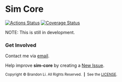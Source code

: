 <!-- Copyright © 2019-2020 Brandon Li. All rights reserved. -->

<!--—————————————————————————————————————————————————————————————————————————*!
 * IMPORTANT: This file was generated by `grunt generate-readme`. This is meant
 *            to be a general template, and CAN/SHOULD be modified to suite
 *            your repository.
 *                
 *            See https://github.com/brandonLi8/grunt-config/ for more
 *            information. Your package.json determines the content of this
 *            file.
 * 
 * @author Brandon Li <brandon.li820@gmail.com>
!*——————————————————————————————————————————————————————————————————————————-->

# Sim Core

<!-- Badges go here. -->
[![Actions Status](https://github.com/brandonLi8/sim-core/workflows/CI/badge.svg)](https://github.com/brandonLi8/sim-core/actions?query=workflow%3ACI)
[![Coverage Status](https://coveralls.io/repos/github/brandonLi8/sim-core/badge.svg?branch=master)](https://coveralls.io/github/brandonLi8/sim-core?branch=master)

<!-- Description -->
<!-- <blockquote align="left">
  <b>
    
  </b>
</blockquote>

### Try it!
<a href="https://github.com/brandonLi8/sim-core#read-me" target="_blank">Visit the app.</a>
 -->
<!-- Uncomment to add a screen shot:  -->
<!-- <img src="" alt="" style="width: 400px;"/></a> -->

<!-- ### Installation
(1) Clone the repository in a desired spot
```
$ git clone https://github.com/brandonLi8/sim-core.git
```
(2) Start the application.
```
sim-core$ npm start
```
(3) Open `http://localhost:path` (You will need to modify this URL based on your HTTP port environment variable and relative path.)
 -->
<!-- Documentation -->
<!-- ### Documentation -->
<!-- Commented out for now. Used to add Quick Links for future developers. -->

NOTE: This is still in development.

### Get Involved

Contact me via <a href="mailto:brandon.li820@gmail.com" target="_blank"> email</a>.

Help improve **sim-core** by creating a <a href="https://github.com/brandonLi8/sim-core/issues" target="_blank">New Issue</a>.

<!-- Copyright -->
<sub>Copyright © Brandon Li. All Rights Reserved.&nbsp;&nbsp;<b>|</b>&nbsp;&nbsp;See the <a href="https://github.com/brandonLi8/sim-core/blob/master/LICENSE" target="_blank">LICENSE</a>.</sub>